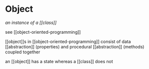 # Object

_an instance of a [[class]]_

see [[object-oriented-programming]]

[[object]]s in [[object-oriented-programming]] consist of data [[abstraction]] (properties) and procedural [[abstraction]] (methods) coupled together

an [[object]] has a state whereas a [[class]] does not
